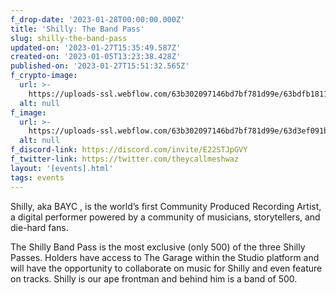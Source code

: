 ```yaml
---
f_drop-date: '2023-01-28T00:00:00.000Z'
title: 'Shilly: The Band Pass'
slug: shilly-the-band-pass
updated-on: '2023-01-27T15:35:49.587Z'
created-on: '2023-01-05T13:23:38.428Z'
published-on: '2023-01-27T15:51:32.565Z'
f_crypto-image:
  url: >-
    https://uploads-ssl.webflow.com/63b302097146bd7bf781d99e/63bdfb1811e947332b8b86a9_1175229_eth_ether_ethereum_icon%20(1).svg
  alt: null
f_image:
  url: >-
    https://uploads-ssl.webflow.com/63b302097146bd7bf781d99e/63d3ef091bc32f0e8c6ac394_Captured.JPG
  alt: null
f_discord-link: https://discord.com/invite/E22STJpGVY
f_twitter-link: https://twitter.com/theycallmeshwaz
layout: '[events].html'
tags: events
---
```


Shilly, aka BAYC , is the world’s first Community Produced Recording Artist, a digital performer powered by a community of musicians, storytellers, and die-hard fans.

The Shilly Band Pass is the most exclusive (only 500) of the three Shilly Passes. Holders have access to The Garage within the Studio platform and will have the opportunity to collaborate on music for Shilly and even feature on tracks. Shilly is our ape frontman and behind him is a band of 500.

‍
